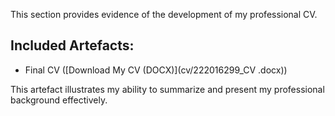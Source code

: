 This section provides evidence of the development of my professional CV.

## Included Artefacts:
- Final CV ([Download My CV (DOCX)](cv/222016299_CV .docx))

This artefact illustrates my ability to summarize and present my professional background effectively.
